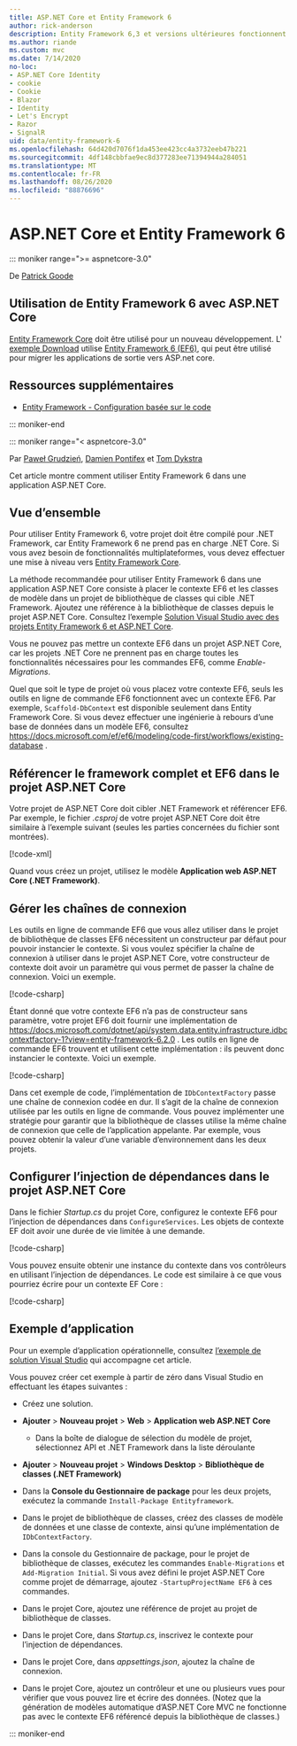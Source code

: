 ```yaml
---
title: ASP.NET Core et Entity Framework 6
author: rick-anderson
description: Entity Framework 6,3 et versions ultérieures fonctionnent avec ASP.NET Core 3,1 et versions ultérieures.
ms.author: riande
ms.custom: mvc
ms.date: 7/14/2020
no-loc:
- ASP.NET Core Identity
- cookie
- Cookie
- Blazor
- Identity
- Let's Encrypt
- Razor
- SignalR
uid: data/entity-framework-6
ms.openlocfilehash: 64d420d7076f1da453ee423cc4a3732eeb47b221
ms.sourcegitcommit: 4df148cbbfae9ec8d377283ee71394944a284051
ms.translationtype: MT
ms.contentlocale: fr-FR
ms.lasthandoff: 08/26/2020
ms.locfileid: "88876696"
---
```

# <a name="aspnet-core-and-entity-framework-6"></a>ASP.NET Core et Entity Framework 6
::: moniker range=">= aspnetcore-3.0"

De [Patrick Goode](https://github.com/attrib75)

## <a name="using-entity-framework-6-with-aspnet-core"></a>Utilisation de Entity Framework 6 avec ASP.NET Core

[Entity Framework Core](/ef/) doit être utilisé pour un nouveau développement. L' [exemple Download](https://github.com/dotnet/AspNetCore.Docs/tree/master/aspnetcore/data/entity-framework-6/3.xsample) utilise [Entity Framework 6 (EF6)](/ef/ef6), qui peut être utilisé pour migrer les applications de sortie vers ASP.net core.

## <a name="additional-resources"></a>Ressources supplémentaires

* [Entity Framework - Configuration basée sur le code](/ef/ef6/fundamentals/configuring/code-based)

::: moniker-end

::: moniker range="< aspnetcore-3.0"

Par [Paweł Grudzień](https://github.com/pgrudzien12), [Damien Pontifex](https://github.com/DamienPontifex) et [Tom Dykstra](https://github.com/tdykstra)

Cet article montre comment utiliser Entity Framework 6 dans une application ASP.NET Core.    

## <a name="overview"></a>Vue d’ensemble 

Pour utiliser Entity Framework 6, votre projet doit être compilé pour .NET Framework, car Entity Framework 6 ne prend pas en charge .NET Core. Si vous avez besoin de fonctionnalités multiplateformes, vous devez effectuer une mise à niveau vers [Entity Framework Core](/ef/).  

La méthode recommandée pour utiliser Entity Framework 6 dans une application ASP.NET Core consiste à placer le contexte EF6 et les classes de modèle dans un projet de bibliothèque de classes qui cible .NET Framework. Ajoutez une référence à la bibliothèque de classes depuis le projet ASP.NET Core. Consultez l’exemple [Solution Visual Studio avec des projets Entity Framework 6 et ASP.NET Core](https://github.com/dotnet/AspNetCore.Docs/tree/master/aspnetcore/data/entity-framework-6/sample/).  

Vous ne pouvez pas mettre un contexte EF6 dans un projet ASP.NET Core, car les projets .NET Core ne prennent pas en charge toutes les fonctionnalités nécessaires pour les commandes EF6, comme *Enable-Migrations*.    

Quel que soit le type de projet où vous placez votre contexte EF6, seuls les outils en ligne de commande EF6 fonctionnent avec un contexte EF6. Par exemple, `Scaffold-DbContext` est disponible seulement dans Entity Framework Core. Si vous devez effectuer une ingénierie à rebours d’une base de données dans un modèle EF6, consultez <https://docs.microsoft.com/ef/ef6/modeling/code-first/workflows/existing-database> .    

## <a name="reference-full-framework-and-ef6-in-the-aspnet-core-project"></a>Référencer le framework complet et EF6 dans le projet ASP.NET Core 

Votre projet de ASP.NET Core doit cibler .NET Framework et référencer EF6. Par exemple, le fichier *.csproj* de votre projet ASP.NET Core doit être similaire à l’exemple suivant (seules les parties concernées du fichier sont montrées).    

[!code-xml[](entity-framework-6/sample/MVCCore/MVCCore.csproj?range=3-9&highlight=2)]   

Quand vous créez un projet, utilisez le modèle **Application web ASP.NET Core (.NET Framework)**.    

## <a name="handle-connection-strings"></a>Gérer les chaînes de connexion    

Les outils en ligne de commande EF6 que vous allez utiliser dans le projet de bibliothèque de classes EF6 nécessitent un constructeur par défaut pour pouvoir instancier le contexte. Si vous voulez spécifier la chaîne de connexion à utiliser dans le projet ASP.NET Core, votre constructeur de contexte doit avoir un paramètre qui vous permet de passer la chaîne de connexion. Voici un exemple.   

[!code-csharp[](entity-framework-6/sample/EF6/SchoolContext.cs?name=snippet_Constructor)]   

Étant donné que votre contexte EF6 n’a pas de constructeur sans paramètre, votre projet EF6 doit fournir une implémentation de <https://docs.microsoft.com/dotnet/api/system.data.entity.infrastructure.idbcontextfactory-1?view=entity-framework-6.2.0> . Les outils en ligne de commande EF6 trouvent et utilisent cette implémentation : ils peuvent donc instancier le contexte. Voici un exemple.   

[!code-csharp[](entity-framework-6/sample/EF6/SchoolContextFactory.cs?name=snippet_IDbContextFactory)]  

Dans cet exemple de code, l’implémentation de `IDbContextFactory` passe une chaîne de connexion codée en dur. Il s’agit de la chaîne de connexion utilisée par les outils en ligne de commande. Vous pouvez implémenter une stratégie pour garantir que la bibliothèque de classes utilise la même chaîne de connexion que celle de l’application appelante. Par exemple, vous pouvez obtenir la valeur d’une variable d’environnement dans les deux projets.   

## <a name="set-up-dependency-injection-in-the-aspnet-core-project"></a>Configurer l’injection de dépendances dans le projet ASP.NET Core  

Dans le fichier *Startup.cs* du projet Core, configurez le contexte EF6 pour l’injection de dépendances dans `ConfigureServices`. Les objets de contexte EF doit avoir une durée de vie limitée à une demande.   

[!code-csharp[](entity-framework-6/sample/MVCCore/Startup.cs?name=snippet_ConfigureServices&highlight=5)]   

Vous pouvez ensuite obtenir une instance du contexte dans vos contrôleurs en utilisant l’injection de dépendances. Le code est similaire à ce que vous pourriez écrire pour un contexte EF Core :    

[!code-csharp[](entity-framework-6/sample/MVCCore/Controllers/StudentsController.cs?name=snippet_ContextInController)]  

## <a name="sample-application"></a>Exemple d’application   

Pour un exemple d’application opérationnelle, consultez [l’exemple de solution Visual Studio](https://github.com/dotnet/AspNetCore.Docs/tree/master/aspnetcore/data/entity-framework-6/sample/) qui accompagne cet article.  

Vous pouvez créer cet exemple à partir de zéro dans Visual Studio en effectuant les étapes suivantes :    

* Créez une solution.    

* **Ajouter** > **Nouveau projet** > **Web** > **Application web ASP.NET Core**    
  * Dans la boîte de dialogue de sélection du modèle de projet, sélectionnez API et .NET Framework dans la liste déroulante 

* **Ajouter** > **Nouveau projet** > **Windows Desktop** > **Bibliothèque de classes (.NET Framework)**  

* Dans la **Console du Gestionnaire de package** pour les deux projets, exécutez la commande `Install-Package Entityframework`.    

* Dans le projet de bibliothèque de classes, créez des classes de modèle de données et une classe de contexte, ainsi qu’une implémentation de `IDbContextFactory`.    

* Dans la console du Gestionnaire de package, pour le projet de bibliothèque de classes, exécutez les commandes `Enable-Migrations` et `Add-Migration Initial`. Si vous avez défini le projet ASP.NET Core comme projet de démarrage, ajoutez `-StartupProjectName EF6` à ces commandes. 

* Dans le projet Core, ajoutez une référence de projet au projet de bibliothèque de classes.    

* Dans le projet Core, dans *Startup.cs*, inscrivez le contexte pour l’injection de dépendances.    

* Dans le projet Core, dans *appsettings.json*, ajoutez la chaîne de connexion.    

* Dans le projet Core, ajoutez un contrôleur et une ou plusieurs vues pour vérifier que vous pouvez lire et écrire des données. (Notez que la génération de modèles automatique d’ASP.NET Core MVC ne fonctionne pas avec le contexte EF6 référencé depuis la bibliothèque de classes.)

::: moniker-end
